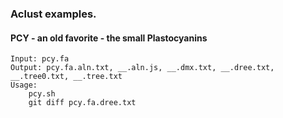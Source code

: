 ### Aclust examples.

#### PCY - an old favorite - the small Plastocyanins
	Input: pcy.fa
	Output: pcy.fa.aln.txt, __.aln.js, __.dmx.txt, __.dree.txt, __.tree0.txt, __.tree.txt
	Usage:
		pcy.sh
		git diff pcy.fa.dree.txt
